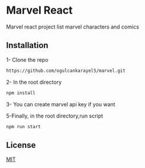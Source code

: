 # Marvel React

Marvel react project list marvel characters and comics

## Installation

1- Clone the repo

```bash
https://github.com/ogulcankarayel5/marvel.git
```

2- In the root directory

```bash
npm install
```

3- You can create marvel api key if you want



5-Finally, in the root directory,run script
```bash
npm run start
```

## License
[MIT](https://choosealicense.com/licenses/mit/)
